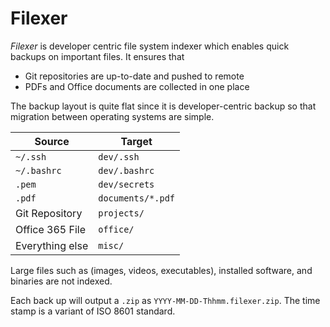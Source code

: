 # Filexer

_Filexer_ is developer centric file system indexer which enables quick backups on important files.
It ensures that

- Git repositories are up-to-date and pushed to remote
- PDFs and Office documents are collected in one place

The backup layout is quite flat since it is developer-centric backup so that migration between operating systems are simple.

| Source | Target |
| ------ | ------ |
| `~/.ssh` | `dev/.ssh` |
| `~/.bashrc` | `dev/.bashrc` |
| `.pem`| `dev/secrets` |
| `.pdf` | `documents/*.pdf` |
| Git Repository | `projects/`
| Office 365 File | `office/` |
| Everything else | `misc/` |

Large files such as (images, videos, executables), installed software, and binaries are not indexed.

Each back up will output a `.zip` as `YYYY-MM-DD-Thhmm.filexer.zip`. The time stamp is a variant of ISO 8601 standard.
